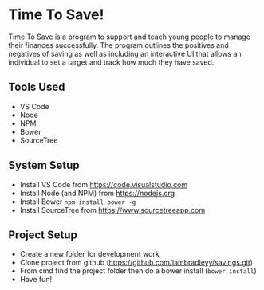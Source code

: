 # Time To Save!

Time To Save is a program to support and teach young people to manage their finances successfully. The program outlines the positives and negatives of saving as well as including an interactive UI that allows an individual to set a target and track how much they have saved.

## Tools Used

- VS Code
- Node
- NPM
- Bower
- SourceTree

## System Setup

- Install VS Code from https://code.visualstudio.com
- Install Node (and NPM) from https://nodejs.org
- Install Bower `npm install bower -g`
- Install SourceTree from https://www.sourcetreeapp.com

## Project Setup

- Create a new folder for development work
- Clone project from github (https://github.com/iambradleyy/savings.git)
- From cmd find the project folder then do a bower install (`bower install`)
- Have fun!